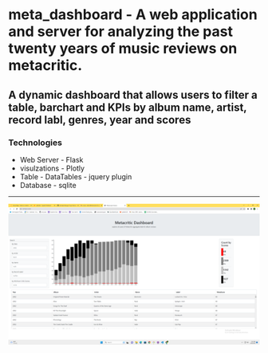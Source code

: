# meta_dashboard - A web application and server for analyzing the past twenty years of music reviews on metacritic.
## A dynamic dashboard that allows users to filter a table, barchart and KPIs by album name, artist, record labl, genres, year and scores
### Technologies
- Web Server - Flask
- visulzations - Plotly
- Table - DataTables - jquery plugin
- Database - sqlite

---

![finished dash](images/completed_dash.png)
